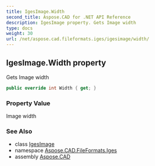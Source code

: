 ```yaml
---
title: IgesImage.Width
second_title: Aspose.CAD for .NET API Reference
description: IgesImage property. Gets Image width
type: docs
weight: 30
url: /net/aspose.cad.fileformats.iges/igesimage/width/
---
```

## IgesImage.Width property

Gets Image width

```csharp
public override int Width { get; }
```

### Property Value

Image width

### See Also

* class [IgesImage](../)
* namespace [Aspose.CAD.FileFormats.Iges](../../igesimage/)
* assembly [Aspose.CAD](../../../)


